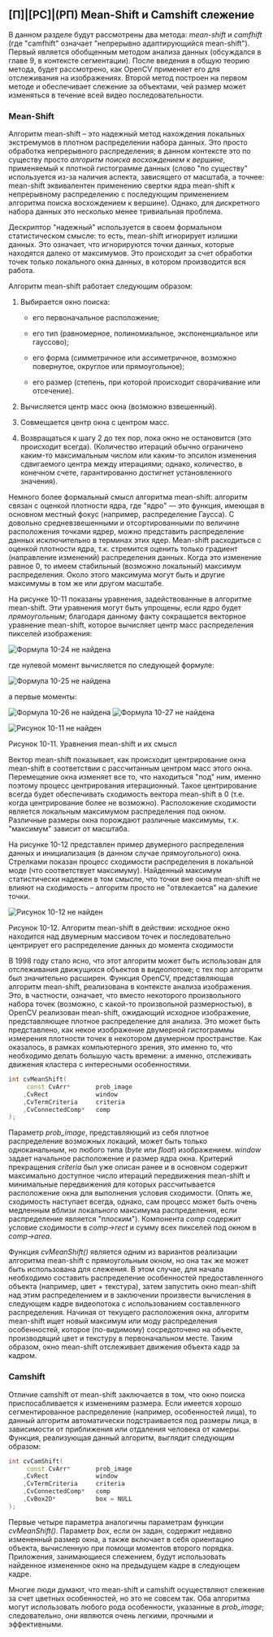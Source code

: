 ## [П]|[РС]|(РП) Mean-Shift и Camshift слежение

В данном разделе будут рассмотрены два метода: *mean-shift* и *camfhift* (где "camfhift" означает "непрерывно адаптирующийся mean-shift"). Первый является обобщенным методом анализа данных (обсуждался в главе 9, в контексте сегментации). После введения в общую теорию метода, будет рассмотрено, как OpenCV применяет его для отслеживания на изображениях. Второй метод построен на первом методе и обеспечивает слежение за объектами, чей размер может изменяться в течение всей видео последовательности.


### Mean-Shift

Алгоритм mean-shift – это надежный метод нахождения локальных экстремумов в плотном распределении набора данных. Это просто обработка непрерывного распределения; в данном контексте это по существу просто *алгоритм поиска восхождением к вершине*, применяемый к плотной гистограмме данных (слово "по существу" используется из-за наличия аспекта, зависящего от масштаба, а точнее: mean-shift эквивалентен применению свертки ядра mean-shift к непрерывному распределению c последующим применением алгоритма поиска восхождением к вершине). Однако, для дискретного набора данных это несколько менее тривиальная проблема.

Дескриптор "надежный" используется в своем формальном статистическом смысле: то есть, mean-shift игнорирует излишки данных. Это означает, что игнорируются точки данных, которые находятся далеко от максимумов. Это происходит за счет обработки точек только локального окна данных, в котором производится вся работа.

Алгоритм mean-shift работает следующим образом:

1. Выбирается окно поиска:

    * его первоначальное расположение;

    * его тип (равномерное, полиномиальное, экспоненциальное или гауссово);

    * его форма (симметричное или ассиметричное, возможно повернутое, округлое или прямоугольное);

    * его размер (степень, при которой происходит сворачивание или отсечение).

2. Вычисляется центр масс окна (возможно взвешенный).

3. Совмещается центр окна с центром масс.

4. Возвращаться к шагу 2 до тех пор, пока окно не остановится (это происходит всегда). (Количество итераций обычно ограничено каким-то максимальным числом или каким-то эпсилон изменения сдвигаемого центра между итерациями; однако, количество, в конечном счете, гарантированно достигнет установленного значения).

Немного более формальный смысл алгоритма mean-shift: алгоритм связан с оценкой плотности ядра, где "ядро" — это функция, имеющая в основном местный фокус (например, распределение Гаусса). С довольно средневзвешенными и отсортированными по величине расположения точками ядрер, можно представить распределение данных исключительно в терминах этих ядер. Mean-shift расходиться с оценкой плотности ядра, т.к. стремится оценить только градиент (направление изменений) распределения данных. Когда это изменение равное 0, то имеем стабильный (возможно локальный) максимум распределения. Около этого максимума могут быть и другие максимумы в том же или другом масштабе.

На рисунке 10-11 показаны уравнения, задействованные в алгоритме mean-shift. Эти уравнения могут быть упрощены, если ядро будет *прямоугольным*; благодаря данному факту сокращается векторное уравнение mean-shift, которое вычисляет центр масс распределения пикселей изображения:

![Формула 10-24 не найдена](Images/Frml_10_24.jpg)

где нулевой момент вычисляется по следующей формуле:

![Формула 10-25 не найдена](Images/Frml_10_25.jpg)

а первые моменты:

![Формула 10-26 не найдена](Images/Frml_10_26.jpg) ![Формула 10-27 не найдена](Images/Frml_10_27.jpg)

![Рисунок 10-11 не найден](Images/Pic_10_11.jpg)

Рисунок 10-11. Уравнения mean-shift и их смысл

Вектор mean-shift показывает, как происходит центрирование окна mean-shift в соответствии с рассчитанным центром масс этого окна. Перемещение окна изменяет все то, что находиться "под" ним, именно поэтому процесс центрирования итерационный. Такое центрирование всегда будет обеспечивать сходимость вектора mean-shift в 0 (т.е. когда центрирование более не возможно). Расположение сходимости является локальным максимумом распределения под окном. Различные размеры окна порождают различные максимумы, т.к. "максимум" зависит от масштаба.

На рисунке 10-12 представлен пример двумерного распределения данных и инициализация (в данном случае прямоугольного) окна. Стрелками показан процесс сходимости распределения в локальной моде (что соответствует максимуму). Найденный максимум статистически надежен в том смысле, что точки вне окна mean-shift не влияют на сходимость – алгоритм просто не "отвлекается" на далекие точки.

![Рисунок 10-12 не найден](Images/Pic_10_12.jpg)

Рисунок 10-12. Алгоритм mean-shift в действии: исходное окно находится над двумерным массивом точек и последовательно центрирует его распределение данных до момента сходимости

В 1998 году стало ясно, что этот алгоритм может быть использован для отслеживания движущихся объектов в видеопотоке; с тех пор алгоритм был значительно расширен. Функция OpenCV, представляющая алгоритм mean-shift, реализована в контексте анализа изображения. Это, в частности, означает, что вместо некоторого произвольного набора точек (возможно, с какой-то произвольной размерностью), в OpenCV реализован mean-shift, ожидающий исходное изображение, представляющее плотное распределение для анализа. Это может быть представлено, как некое изображение двумерной гистограммы измерения плотности точек в некотором двумерном пространстве. Как оказалось, в рамках компьютерного зрения, это именно то, что необходимо делать большую часть времени: а именно, отслеживать движения кластера с интересными особенностями.

```cpp
int cvMeanShift(
     const CvArr*       prob_image
    ,CvRect             window
    ,CvTermCriteria     criteria
    ,CvConnectedComp*   comp
);
```

Параметр *prob_image*, представляющий из себя плотное распределение возможных локаций, может быть только одноканальным, но любого типа (*byte* или *float*) изображением. *window* задает начальное расположение и размер ядра окна. Критерий прекращения *criteria* был уже описан ранее и в основном содержит максимально доступное число итераций передвижения mean-shift и минимальные передвижения для которых рассчитывается расположение окна для выполнения условия сходимости. (Опять же, сходимость наступает всегда, однако, сам процесс может быть очень медленным вблизи локального максимума распределения, если распределение является "плоским"). Компонента *comp* содержит условие сходимости в *comp->rect* и сумму всех пикселей под окном в *comp->area*.

Функция *cvMeanShift()* является одним из вариантов реализации алгоритма mean-shift с прямоугольным окном, но она так же может быть использована для слежения. В этом случае, для начала необходимо составить распределение особенностей предоставленного объекта (например, цвет + текстура), затем запустить окно mean-shift над этим распределением и в заключении произвести вычисления в следующем кадре видеопотока с использованием составленного распределения. Начиная от текущего расположения окна, алгоритм mean-shift ищет новый максимум или моду распределения особенностей, которое (по-видимому) сосредоточено на объекте, производящий цвет и текстуру в первоначальном месте. Таким образом, окно mean-shift отслеживает движения объекта кадр за кадром.


### Camshift

Отличие camshift от mean-shift заключается в том, что окно поиска приспосабливается к изменениям размера. Если имеется хорошо сегментированное распределение (например, особенностей лица), то данный алгоритм автоматически подстраивается под размеры лица, в зависимости от приближения или отдаления человека от камеры. Функция, реализующая данный алгоритм, выглядит следующим образом:

```cpp
int cvCamShift(
     const CvArr*       prob_image
    ,CvRect             window
    ,CvTermCriteria     criteria
    ,CvConnectedComp*   comp
    ,CvBox2D*           box = NULL
);
```

Первые четыре параметра аналогичны параметрам функции *cvMeanShift()*. Параметр *box*, если он задан, содержит недавно измененный размер окна, а также включает в себя ориентацию объекта, вычисленную при помощи моментов второго порядка. Приложения, занимающиеся слежением, будут использовать найденное измененное окно на предыдущем кадре в следующем кадре. 

Многие люди думают, что mean-shift и camshift осуществляют слежение за счет цветных особенностей, но это не совсем так. Оба алгоритма могут использовать любого рода особенности, указанные в *prob_image*; следовательно, они являются очень легкими, прочными и эффективными.

